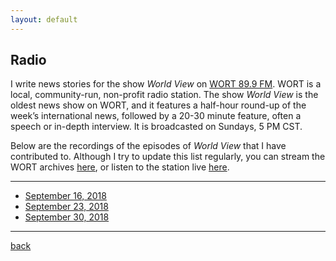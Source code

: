 ```yaml
---
layout: default
---
```


## Radio 

I write news stories for the show *World View* on [WORT 89.9 FM](https://www.wortfm.org/). WORT is a local, community-run, non-profit radio station. The show *World View* is the oldest news show on WORT, and it features a half-hour round-up of the week’s international news, followed by a 20-30 minute feature, often a speech or in-depth interview. It is broadcasted on Sundays, 5 PM CST.

Below are the recordings of the episodes of *World View* that I have contributed to. Although I try to update this list regularly, you can stream the WORT archives [here](http://archive.wortfm.org/), or listen to the station live [here](https://www.wortfm.org/listen-live/).

----------------------------------------------------------------------------------------

* [September 16, 2018](https://www.dropbox.com/s/vxeswhztllizbep/Sep%2016%202018.mp3)
* [September 23, 2018](https://www.dropbox.com/s/s049k7a65llwmrq/Sep%2023%202018.mp3)
* [September 30, 2018](https://www.dropbox.com/s/5yxmoxxfb2f8mdg/Sep%2030%202018.mp3)

----------------------------------------------------------------------------------------

[back](./)